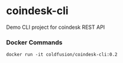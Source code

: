 # coindesk-cli
Demo CLI project for coindesk REST API

### Docker Commands
```
docker run -it coldfusion/coindesk-cli:0.2
```
